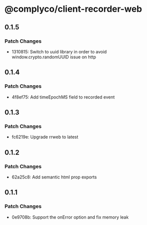 # @complyco/client-recorder-web

## 0.1.5

### Patch Changes

- 1310815: Switch to uuid library in order to avoid window.crypto.randomUUID issue on http

## 0.1.4

### Patch Changes

- 4f8ef75: Add timeEpochMS field to recorded event

## 0.1.3

### Patch Changes

- fc6219e: Upgrade rrweb to latest

## 0.1.2

### Patch Changes

- 62a25c8: Add semantic html prop exports

## 0.1.1

### Patch Changes

- 0e9708b: Support the onError option and fix memory leak
